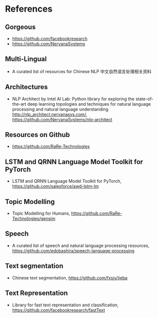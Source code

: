 # References 

## Gorgeous
+ https://github.com/facebookresearch
+ https://github.com/NervanaSystems

## Multi-Lingual
+ A curated list of resources for Chinese NLP 中文自然语言处理相关资料

## Architectures
+ NLP Architect by Intel AI Lab: Python library for exploring the state-of-the-art deep learning topologies and techniques for natural language processing and natural language understanding http://nlp_architect.nervanasys.com/, https://github.com/NervanaSystems/nlp-architect

## Resources on Github
+ https://github.com/RaRe-Technologies

## LSTM and QRNN Language Model Toolkit for PyTorch
+ LSTM and QRNN Language Model Toolkit for PyTorch, https://github.com/salesforce/awd-lstm-lm
 
## Topic Modelling
+ Topic Modelling for Humans, https://github.com/RaRe-Technologies/gensim

## Speech
+ A curated list of speech and natural language processing resources, https://github.com/edobashira/speech-language-processing

## Text segmentation 
+ Chinese text segmentation, https://github.com/fxsjy/jieba

## Text Representation
+ Library for fast text representation and classification, https://github.com/facebookresearch/fastText


